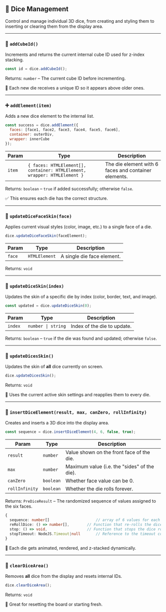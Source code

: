 ## 🎲 Dice Management

Control and manage individual 3D dice, from creating and styling them to inserting or clearing them from the display area.

---

### 🔢 `addCubeId()`

Increments and returns the current internal cube ID used for z-index stacking.

```js
const id = dice.addCubeId();
```

Returns: `number` – The current cube ID before incrementing.

🧠 Each new die receives a unique ID so it appears above older ones.

---

### ➕ `addElement(item)`

Adds a new dice element to the internal list.

```js
const success = dice.addElement({
  faces: [face1, face2, face3, face4, face5, face6],
  container: outerDiv,
  wrapper: innerCube
});
```

| Param | Type | Description |
|-------|------|-------------|
| `item` | `{ faces: HTMLElement[], container: HTMLElement, wrapper: HTMLElement }` | The die element with 6 faces and container elements. |

Returns: `boolean` – `true` if added successfully; otherwise `false`.

✅ This ensures each die has the correct structure.

---

### 🎨 `updateDiceFaceSkin(face)`

Applies current visual styles (color, image, etc.) to a single face of a die.

```js
dice.updateDiceFaceSkin(faceElement);
```

| Param | Type | Description |
|-------|------|-------------|
| `face` | `HTMLElement` | A single die face element. |

Returns: `void`

---

### 🎲 `updateDiceSkin(index)`

Updates the skin of a specific die by index (color, border, text, and image).

```js
const updated = dice.updateDiceSkin(0);
```

| Param | Type | Description |
|-------|------|-------------|
| `index` | `number \| string` | Index of the die to update. |

Returns: `boolean` – `true` if the die was found and updated; otherwise `false`.

---

### 🧮 `updateDicesSkin()`

Updates the skin of **all** dice currently on screen.

```js
dice.updateDicesSkin();
```

Returns: `void`

🚀 Uses the current active skin settings and reapplies them to every die.

---

### 🎁 `insertDiceElement(result, max, canZero, rollInfinity)`

Creates and inserts a 3D dice into the display area.

```js
const sequence = dice.insertDiceElement(4, 6, false, true);
```

| Param | Type      | Description |
|--------|-----------|-------------|
| `result` | `number` | Value shown on the front face of the die. |
| `max` | `number` | Maximum value (i.e. the "sides" of the die). |
| `canZero` | `boolean` | Whether face value can be 0. |
| `rollInfinity` | `boolean` | Whether the die rolls forever. |

Returns: `PreDiceResult` – The randomized sequence of values assigned to the six faces.
```ts
{
  sequence: number[]                     // array of 6 values for each face
  reRollDice: () => number[],        // Function that re-rolls the dice and returns the new sequence
  stop: () => void,                  // Function that stops the dice rolling
  stopTimeout: NodeJS.Timeout|null       // Reference to the timeout controlling the dice stop, or null if not set.
}
```

🎲 Each die gets animated, rendered, and z-stacked dynamically.

---

### 🧼 `clearDiceArea()`

Removes **all** dice from the display and resets internal IDs.

```js
dice.clearDiceArea();
```

Returns: `void`

🧹 Great for resetting the board or starting fresh.

